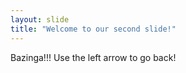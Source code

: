 ```yaml
---
layout: slide
title: "Welcome to our second slide!"
---
```

Bazinga!!!
Use the left arrow to go back!